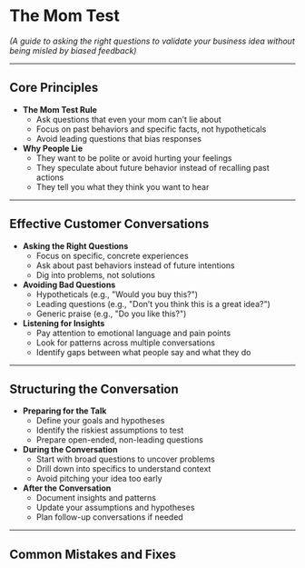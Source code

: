 # The Mom Test

*(A guide to asking the right questions to validate your business idea without being misled by biased feedback)*

---

## Core Principles

- **The Mom Test Rule**
  - Ask questions that even your mom can’t lie about
  - Focus on past behaviors and specific facts, not hypotheticals
  - Avoid leading questions that bias responses
- **Why People Lie**
  - They want to be polite or avoid hurting your feelings
  - They speculate about future behavior instead of recalling past actions
  - They tell you what they think you want to hear

---

## Effective Customer Conversations

- **Asking the Right Questions**
  - Focus on specific, concrete experiences
  - Ask about past behaviors instead of future intentions
  - Dig into problems, not solutions
- **Avoiding Bad Questions**
  - Hypotheticals (e.g., "Would you buy this?")
  - Leading questions (e.g., "Don’t you think this is a great idea?")
  - Generic praise (e.g., "Do you like this?")
- **Listening for Insights**
  - Pay attention to emotional language and pain points
  - Look for patterns across multiple conversations
  - Identify gaps between what people say and what they do

---

## Structuring the Conversation

- **Preparing for the Talk**
  - Define your goals and hypotheses
  - Identify the riskiest assumptions to test
  - Prepare open-ended, non-leading questions
- **During the Conversation**
  - Start with broad questions to uncover problems
  - Drill down into specifics to understand context
  - Avoid pitching your idea too early
- **After the Conversation**
  - Document insights and patterns
  - Update your assumptions and hypotheses
  - Plan follow-up conversations if needed

---

## Common Mistakes and Fixes
